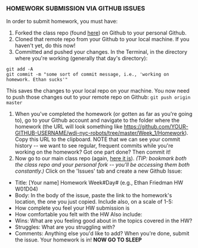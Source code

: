 ### HOMEWORK SUBMISSION VIA GITHUB ISSUES

In order to submit homework, you must have:
1. Forked the class repo (found [here](https://github.com/ga-students/wdi-nyc-robots)) on Github to your personal Github.
1. Cloned that remote repo from your Github to your local machine. If you haven't yet, do this now!
1. Committed and pushed your changes. In the Terminal, in the directory where you're working (generally that day's directory):
```
git add -A
git commit -m "some sort of commit message, i.e., 'working on homework. Ethan sucks'"
```
This saves the changes to your local repo on your machine. You now need to push those changes out to your remote repo on Github: `git push origin master`
1. When you've completed the homework (or gotten as far as you're going to), go to your Github account and navigate to the folder where the homework (the URL will look something like https://github.com/YOUR-GITHUB-USERNAME/wdi-nyc-robots/tree/master/Week_1/Homework). Copy this URL to the clipboard. NOTE that we can see your commit history -- we want to see regular, frequent commits while you're working on the homework? Got one part done? Then commit it!
1. Now go to our main class repo (again, [here it is](https://github.com/ga-students/wdi-nyc-robots)). *(TIP: bookmark both the class repo and your personal fork -- you'll be accessing them both constantly.)* Click on the 'Issues' tab and create a new Github Issue:

  * Title: [Your name] Homework Week#Day# (e.g., Ethan Friedman HW W01D04)
  * Body: In the body of the issue, paste the link to the homework's location, the one you just copied.
Include also, on a scale of 1-5:
  * How complete you feel your HW submission is
  * How comfortable you felt with the HW
Also include:
  * Wins: What are you feeling good about in the topics covered in the HW?
  * Struggles: What are you struggling with?
  * Comments: Anything else you'd like to add? When you're done, submit the issue. Your homework is in! **NOW GO TO SLEEP**
